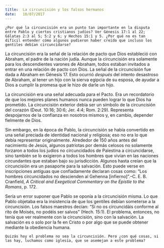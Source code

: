 ```yaml
---
title:  La circuncisión y los falsos hermanos
date:   10/07/2017
---
```


`¿Por qué la circuncisión era un punto tan importante en la disputa entre Pablo y ciertos cristianos judíos? Ver Génesis 17:1 al 22; Gálatas 2:3 al 5; 5:2 y 6; y Hechos 15:1 y 5. ¿Por qué no es tan difícil entender cómo algunos pudieron haber creído que incluso los gentiles debían circuncidarse?`

La circuncisión era la señal de la relación de pacto que Dios estableció con Abraham, el padre de la nación judía. Aunque la circuncisión era solamente para los descendientes varones de Abraham, todos estaban invitados a entrar en una relación de pacto con Dios. La señal de la circuncisión fue dada a Abraham en Génesis 17. Esto ocurrió *después* del intento desastroso de Abraham, al tener un hijo con la sierva egipcia de su esposa, de ayudar a Dios a cumplir la promesa que le hizo de darle un hijo.

La circuncisión era una señal adecuada para el Pacto. Era un recordatorio de que los mejores planes humanos nunca pueden lograr lo que Dios ha prometido. La circuncisión exterior debía ser un símbolo de la circuncisión del corazón (Deut. 10:16; 30:6; Jer. 4:4; Rom. 2:29). Representa despojarnos de la confianza en nosotros mismos y, en cambio, depender fielmente de Dios.

Sin embargo, en la época de Pablo, la circuncisión se había convertido en una señal preciada de identidad nacional y religiosa; eso no era lo que debía representar originalmente. Alrededor de 150 años antes del nacimiento de Jesús, algunos patriotas por demás celosos no solamente forzaron a todos los judíos no circuncidados de Palestina a circuncidarse, sino también se lo exigieron a todos los hombres que vivían en las naciones circundantes que estaban bajo su jurisdicción. Algunos hasta creían que la circuncisión era un pasaporte para la salvación. Esto puede verse en inscripciones antiguas que confiadamente declaran cosas como: “Los hombres circuncidados no descienden al Gehenna [infierno]”.–C. E. B. Cranfield, *A Critical and Exegetical Commentary on the Epistle to the Romans*, p. 172.

Sería un error suponer que Pablo se oponía a la circuncisión misma. Lo que Pablo objetaba era la insistencia de que los gentiles debían someterse a la circuncisión. Los falsos maestros decían: “Si no os circuncidáis conforme al rito de Moisés, no podéis ser salvos” (Hech. 15:1). El problema, entonces, no tenía que ver realmente con la circuncisión, sino con la salvación. La salvación es o solo por la fe en Cristo o por algo que se puede obtener mediante la obediencia humana.

`Quizás hoy el problema no sea la circuncisión. Pero ¿con qué cosas, si las hay, luchamos como iglesia, que se asemejan a este problema?`